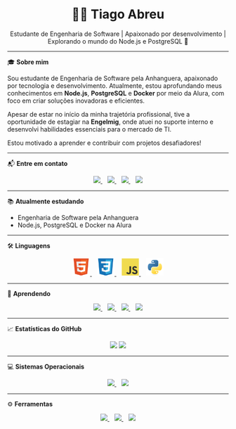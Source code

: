 <h1 align="center">👨‍💻 Tiago Abreu</h1>

<p align="center">
Estudante de Engenharia de Software | Apaixonado por desenvolvimento | Explorando o mundo do Node.js e PostgreSQL 🚀
</p>

---

🎓 **Sobre mim**

Sou estudante de Engenharia de Software pela Anhanguera, apaixonado por tecnologia e desenvolvimento. Atualmente, estou aprofundando meus conhecimentos em **Node.js**, **PostgreSQL** e **Docker** por meio da Alura, com foco em criar soluções inovadoras e eficientes.

Apesar de estar no início da minha trajetória profissional, tive a oportunidade de estagiar na **Engelmig**, onde atuei no suporte interno e desenvolvi habilidades essenciais para o mercado de TI.

Estou motivado a aprender e contribuir com projetos desafiadores!

---

📬 **Entre em contato**

<p align="center">
  <a href="https://www.linkedin.com/in/tiago-narcelha-abreu/">
    <img src="https://img.shields.io/badge/LinkedIn-0077B5?style=for-the-badge&logo=linkedin&logoColor=white" height="50"/>
  </a>&nbsp;&nbsp;
  <a href="https://www.instagram.com/abreutiago20/">
    <img src="https://img.shields.io/badge/Instagram-E4405F?style=for-the-badge&logo=instagram&logoColor=white" height="50"/>
  </a>&nbsp;&nbsp;
  <a href="mailto:tiagoabreudev@gmail.com">
    <img src="https://img.shields.io/badge/Gmail-D14836?style=for-the-badge&logo=gmail&logoColor=white" height="50"/>
  </a>&nbsp;&nbsp;
  <a href="https://x.com/tigaasdev">
    <img src="https://img.shields.io/badge/Twitter-1DA1F2?style=for-the-badge&logo=twitter&logoColor=white" height="50"/>
  </a>
</p>


---

📚 **Atualmente estudando**

- Engenharia de Software pela Anhanguera
- Node.js, PostgreSQL e Docker na Alura

---

🛠️ **Linguagens**

<p align="center">
  <a href="https://developer.mozilla.org/en-US/docs/Web/HTML">
    <img src="https://raw.githubusercontent.com/devicons/devicon/master/icons/html5/html5-original.svg" height="40" alt="HTML"/>
  </a>&nbsp;&nbsp;
  <a href="https://developer.mozilla.org/en-US/docs/Web/CSS">
    <img src="https://raw.githubusercontent.com/devicons/devicon/master/icons/css3/css3-original.svg" height="40" alt="CSS"/>
  </a>&nbsp;&nbsp;
  <a href="https://developer.mozilla.org/en-US/docs/Web/JavaScript">
    <img src="https://raw.githubusercontent.com/devicons/devicon/master/icons/javascript/javascript-original.svg" height="40" alt="JavaScript"/>
  </a>&nbsp;&nbsp;
  <a href="https://www.python.org/">
    <img src="https://raw.githubusercontent.com/devicons/devicon/master/icons/python/python-original.svg" height="40" alt="Python"/>
  </a>
</p>

---
🚀 **Aprendendo**

<p align="center">
  <a href="https://nodejs.org/">
    <img src="https://img.shields.io/badge/Node.js-339933?style=for-the-badge&logo=node.js&logoColor=white" height="50"/>
  </a>&nbsp;&nbsp;
  <a href="https://www.postgresql.org/">
    <img src="https://img.shields.io/badge/PostgreSQL-336791?style=for-the-badge&logo=postgresql&logoColor=white" height="50"/>
  </a>&nbsp;&nbsp;
  <a href="https://www.docker.com/">
    <img src="https://img.shields.io/badge/Docker-2496ED?style=for-the-badge&logo=docker&logoColor=white" height="50"/>
  </a>&nbsp;&nbsp;
  <a href="https://podman.io/">
    <img src="https://img.shields.io/badge/Podman-89CFF0?style=for-the-badge&logo=podman&logoColor=white" height="50"/>
  </a>
</p>


---

📈 **Estatísticas do GitHub**

<p align="center">
  <img height="180em" src="https://github-readme-stats.vercel.app/api?username=tiagoaabreu&show_icons=true&theme=dracula"/>
  <img height="180em" src="https://github-readme-stats.vercel.app/api/top-langs/?username=tiagoaabreu&layout=compact&langs_count=8&theme=dracula"/>
</p>

---

💻 **Sistemas Operacionais**

<p align="center">
  <a href="https://www.microsoft.com/windows">
    <img src="https://img.shields.io/badge/Windows-0078D6?style=for-the-badge&logo=windows&logoColor=white" height="50"/>
  </a>&nbsp;&nbsp;
  <a href="https://fedoraproject.org/">
    <img src="https://img.shields.io/badge/Fedora-51A2DA?style=for-the-badge&logo=fedora&logoColor=white" height="50"/>
  </a>
</p>


---

⚙️ **Ferramentas**

<p align="center">
  <a href="https://git-scm.com/">
    <img src="https://img.shields.io/badge/Git-F05032?style=for-the-badge&logo=git&logoColor=white" height="50"/>
  </a>&nbsp;&nbsp;
  <a href="https://www.zsh.org/">
    <img src="https://img.shields.io/badge/Zsh-F15A24?style=for-the-badge&logo=Zsh&logoColor=white" height="50"/>
  </a>&nbsp;&nbsp;
  <a href="https://zed.dev/">
    <img src="https://img.shields.io/badge/Zed-white?style=for-the-badge&logo=zedindustries&logoColor=084CCF" height="50"/>
  </a>
</p>


